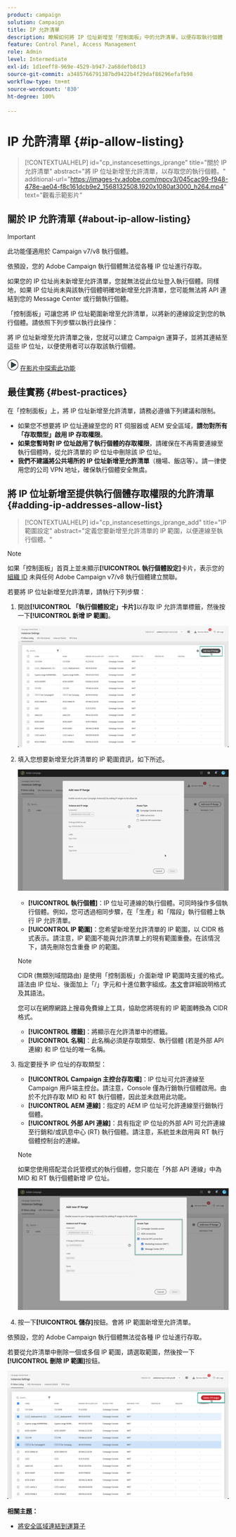 ```yaml
---
product: campaign
solution: Campaign
title: IP 允許清單
description: 瞭解如何將 IP 位址新增至「控制面板」中的允許清單，以便存取執行個體
feature: Control Panel, Access Management
role: Admin
level: Intermediate
exl-id: 1d1eeff8-969e-4529-b947-2a68defb8d13
source-git-commit: a3485766791387bd9422b4f29daf86296efafb98
workflow-type: tm+mt
source-wordcount: '830'
ht-degree: 100%

---
```


# IP 允許清單 {#ip-allow-listing}

>[!CONTEXTUALHELP]
>id="cp_instancesettings_iprange"
>title="關於 IP 允許清單"
>abstract="將 IP 位址新增至允許清單，以存取您的執行個體。"
>additional-url="https://images-tv.adobe.com/mpcv3/045cac99-f948-478e-ae04-f8c161dcb9e2_1568132508.1920x1080at3000_h264.mp4" text="觀看示範影片"

## 關於 IP 允許清單 {#about-ip-allow-listing}

>[!IMPORTANT]
>
>此功能僅適用於 Campaign v7/v8 執行個體。

依預設，您的 Adobe Campaign 執行個體無法從各種 IP 位址進行存取。

如果您的 IP 位址尚未新增至允許清單，您就無法從此位址登入執行個體。同樣地，如果 IP 位址尚未與該執行個體明確地新增至允許清單，您可能無法將 API 連結到您的 Message Center 或行銷執行個體。

「控制面板」可讓您將 IP 位址範圍新增至允許清單，以將新的連線設定到您的執行個體。請依照下列步驟以執行此操作：

將 IP 位址新增至允許清單之後，您就可以建立 Campaign 運算子，並將其連結至這些 IP 位址，以便使用者可以存取該執行個體。

![](assets/do-not-localize/how-to-video.png) [在影片中探索此功能](https://experienceleague.adobe.com/docs/campaign-classic-learn/control-panel/instance-settings/ip-allow-listing.html?lang=zh-Hant#instance-settings)

## 最佳實務 {#best-practices}

在「控制面板」上，將 IP 位址新增至允許清單，請務必遵循下列建議和限制。

* 如果您不想要將 IP 位址連線至您的 RT 伺服器或 AEM 安全區域，**請勿對所有「存取類型」啟用 IP 存取權限**。
* **如果您暫時對 IP 位址啟用了執行個體的存取權限**，請確保在不再需要連線至執行個體時，從允許清單的 IP 位址中刪除該 IP 位址。
* **我們不建議將公共場所的 IP 位址新增至允許清單**（機場、飯店等）。請一律使用您的公司 VPN 地址，確保執行個體安全無虞。

## 將 IP 位址新增至提供執行個體存取權限的允許清單 {#adding-ip-addresses-allow-list}

>[!CONTEXTUALHELP]
>id="cp_instancesettings_iprange_add"
>title="IP 範圍設定"
>abstract="定義您要新增至允許清單的 IP 範圍，以便連線至執行個體。"

>[!NOTE]
>
>如果「控制面板」首頁上並未顯示&#x200B;**[!UICONTROL 執行個體設定]**&#x200B;卡片，表示您的[組織 ID](https://experienceleague.adobe.com/docs/core-services/interface/administration/organizations.html?lang=zh-Hant) 未與任何 Adobe Campaign v7/v8 執行個體建立關聯。

若要將 IP 位址新增至允許清單，請執行下列步驟：

1. 開啟&#x200B;**[!UICONTROL 「執行個體設定」卡片]**&#x200B;以存取 IP 允許清單標籤，然後按一下&#x200B;**[!UICONTROL 新增 IP 範圍]**。



   ![](assets/ip_whitelist_list1.png)

1. 填入您想要新增至允許清單的 IP 範圍資訊，如下所述。

   ![](assets/ip_whitelist_add1.png)

   * **[!UICONTROL 執行個體]**：IP 位址可連線的執行個體。可同時操作多個執行個體。例如，您可透過相同步驟，在「生產」和「階段」執行個體上執行 IP 允許清單。
   * **[!UICONTROL IP 範圍]**：您希望新增至允許清單的 IP 範圍，以 CIDR 格式表示。請注意，IP 範圍不能與允許清單上的現有範圍重疊。在該情況下，請先刪除包含重疊 IP 的範圍。

   >[!NOTE]
   >
   >CIDR (無類別域間路由) 是使用「控制面板」介面新增 IP 範圍時支援的格式。語法由 IP 位址、後面加上「/」字元和十進位數字組成。[本文](https://whatismyipaddress.com/cidr)會詳細說明格式及其語法。
   >
   >您可以在網際網路上搜尋免費線上工具，協助您將現有的 IP 範圍轉換為 CIDR 格式。

   * **[!UICONTROL 標籤]**：將顯示在允許清單中的標籤。
   * **[!UICONTROL 名稱]**：此名稱必須是存取類型、執行個體 (若是外部 API 連線) 和 IP 位址的唯一名稱。

1. 指定要授予 IP 位址的存取類型：

   * **[!UICONTROL Campaign 主控台存取權]**：IP 位址可允許連線至 Campaign 用戶端主控台。請注意，Console 僅為行銷執行個體啟用。由於不允許存取 MID 和 RT 執行個體，因此並未啟用此功能。
   * **[!UICONTROL AEM 連線]**：指定的 AEM IP 位址可允許連線至行銷執行個體。
   * **[!UICONTROL 外部 API 連線]**：具有指定 IP 位址的外部 API 可允許連線至行銷和/或訊息中心 (RT) 執行個體。請注意，系統並未啟用與 RT 執行個體控制台的連線。

   >[!NOTE]
   >
   >如果您使用搭配混合託管模式的執行個體，您只能在「外部 API 連線」中為 MID 和 RT 執行個體新增 IP 位址。

   ![](assets/ip_whitelist_acesstype.png)

1. 按一下&#x200B;**[!UICONTROL 儲存]**&#x200B;按鈕。會將 IP 範圍新增至允許清單。

   <!--![](assets/ip_whitelist_added.png)-->

依預設，您的 Adobe Campaign 執行個體無法從各種 IP 位址進行存取。

若要從允許清單中刪除一個或多個 IP 範圍，請選取範圍，然後按一下&#x200B;**[!UICONTROL 刪除 IP 範圍]**&#x200B;按鈕。

![](assets/ip_whitelist_delete.png)

**相關主題：**

* [將安全區域連結到運算子](https://experienceleague.adobe.com/docs/campaign-classic/using/installing-campaign-classic/additional-configurations/security-zones.html?lang=zh-Hant#linking-a-security-zone-to-an-operator)
